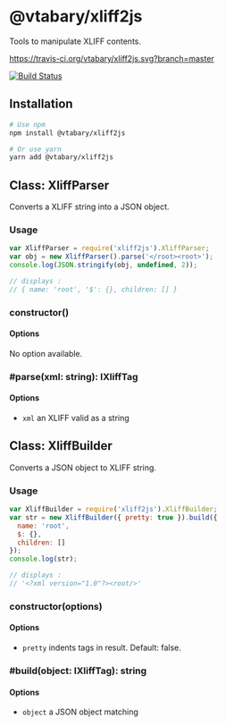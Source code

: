# @vtabary/xliff2js

Tools to manipulate XLIFF contents.

https://travis-ci.org/vtabary/xliff2js.svg?branch=master

[![Build Status](https://travis-ci.org/vtabary/xliff2js.svg?branch=master)](https://travis-ci.org/vtabary/xliff2js)

## Installation

```sh
# Use npm
npm install @vtabary/xliff2js

# Or use yarn
yarn add @vtabary/xliff2js
```

## Class: XliffParser

Converts a XLIFF string into a JSON object.

### Usage

```js
var XliffParser = require('xliff2js').XliffParser;
var obj = new XliffParser().parse('</root><root>');
console.log(JSON.stringify(obj, undefined, 2));

// displays :
// { name: 'root', '$': {}, children: [] }
```

### constructor()

#### Options

No option available.

### #parse(xml: string): IXliffTag

#### Options

* `xml` an XLIFF valid as a string

## Class: XliffBuilder

Converts a JSON object to XLIFF string.

### Usage

```js
var XliffBuilder = require('xliff2js').XliffBuilder;
var str = new XliffBuilder({ pretty: true }).build({
  name: 'root',
  $: {},
  children: []
});
console.log(str);

// displays :
// '<?xml version="1.0"?><root/>'
```

### constructor(options)

#### Options

* `pretty` indents tags in result. Default: false.

### #build(object: IXliffTag): string

#### Options

* `object` a JSON object matching
